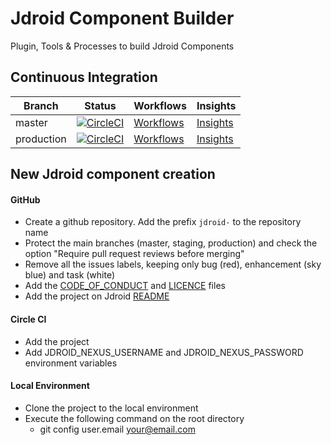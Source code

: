 # Jdroid Component Builder
Plugin, Tools &amp; Processes to build Jdroid Components

## Continuous Integration
|Branch|Status|Workflows|Insights|
| ------------- | ------------- | ------------- | ------------- |
|master|[![CircleCI](https://circleci.com/gh/maxirosson/jdroid-component-builder/tree/master.svg?style=svg)](https://circleci.com/gh/maxirosson/jdroid-component-builder/tree/master)|[Workflows](https://circleci.com/gh/maxirosson/workflows/jdroid-component-builder/tree/master)|[Insights](https://circleci.com/build-insights/gh/maxirosson/jdroid-component-builder/master)|
|production|[![CircleCI](https://circleci.com/gh/maxirosson/jdroid-component-builder/tree/production.svg?style=svg)](https://circleci.com/gh/maxirosson/jdroid-component-builder/tree/production)|[Workflows](https://circleci.com/gh/maxirosson/workflows/jdroid-component-builder/tree/production)|[Insights](https://circleci.com/build-insights/gh/maxirosson/jdroid-component-builder/production)|

## New Jdroid component creation

#### GitHub
* Create a github repository. Add the prefix `jdroid-` to the repository name
* Protect the main branches (master, staging, production) and check the option "Require pull request reviews before merging"
* Remove all the issues labels, keeping only bug (red), enhancement (sky blue) and task (white)
* Add the [CODE_OF_CONDUCT](CODE_OF_CONDUCT.md) and [LICENCE](LICENCE.md) files
* Add the project on Jdroid [README](https://github.com/maxirosson/jdroid/blob/master/README.md)

#### Circle CI
* Add the project
* Add JDROID_NEXUS_USERNAME and JDROID_NEXUS_PASSWORD environment variables

#### Local Environment
* Clone the project to the local environment
* Execute the following command on the root directory
  * git config user.email your@email.com


